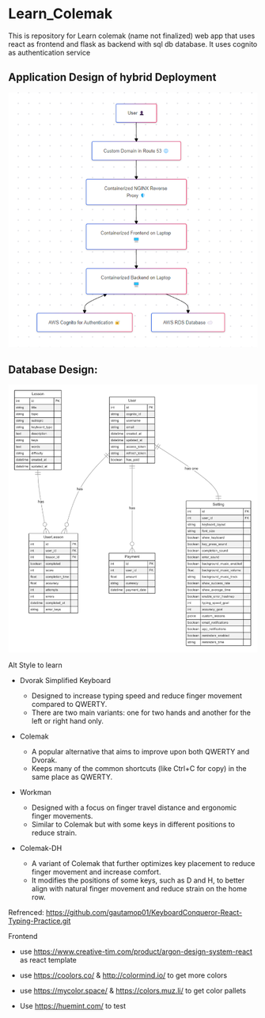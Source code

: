 # Learn_Colemak
This is repository for Learn colemak (name not finalized) web app that uses react as frontend and flask as backend with sql db database. It uses cognito as authentication service 

## Application Design of hybrid Deployment
![app_diagram](app_diagram.png)

## Database Design:

![db_design](db.png)



Alt Style to learn

- Dvorak Simplified Keyboard

    - Designed to increase typing speed and reduce finger movement compared to QWERTY.
    - There are two main variants: one for two hands and another for the left or right hand only.
- Colemak

    - A popular alternative that aims to improve upon both QWERTY and Dvorak.
    - Keeps many of the common shortcuts (like Ctrl+C for copy) in the same place as QWERTY.

- Workman

    - Designed with a focus on finger travel distance and ergonomic finger movements.
    - Similar to Colemak but with some keys in different positions to reduce strain.
- Colemak-DH

    - A variant of Colemak that further optimizes key placement to reduce finger movement and increase comfort.
    - It modifies the positions of some keys, such as D and H, to better align with natural finger movement and reduce strain on the home row.





Refrenced:
https://github.com/gautamop01/KeyboardConqueror-React-Typing-Practice.git




Frontend 
- use https://www.creative-tim.com/product/argon-design-system-react as react template

- use https://coolors.co/  & http://colormind.io/ to get more colors

- use https://mycolor.space/  & https://colors.muz.li/ to get color pallets

- Use https://huemint.com/ to test
